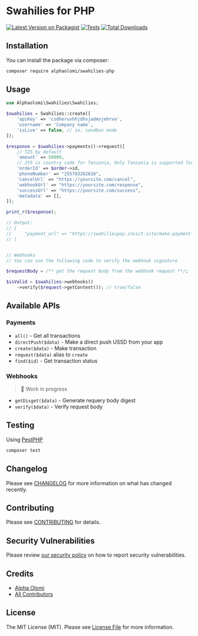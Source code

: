 # Swahilies for PHP

[![Latest Version on Packagist](https://img.shields.io/packagist/v/alphaolomi/swahilies-php.svg?style=flat-square)](https://packagist.org/packages/alphaolomi/swahilies-php)
[![Tests](https://github.com/alphaolomi/swahilies-php/actions/workflows/run-tests.yml/badge.svg?branch=main)](https://github.com/alphaolomi/swahilies-php/actions/workflows/run-tests.yml)
[![Total Downloads](https://img.shields.io/packagist/dt/alphaolomi/swahilies-php.svg?style=flat-square)](https://packagist.org/packages/alphaolomi/swahilies-php)

## Installation

You can install the package via composer:

```bash
composer require alphaolomi/swahilies-php
```

## Usage

```php
use Alphaolomi\Swahilies\Swahilies;

$swahilies = Swahilies::create([
    'apiKey' => 'csdheruvhhjdhvjadmvjehrve',
    'username' => 'Company name',
    'isLive' => false, // ie. sandbox mode
]);

$response = $swahilies->payments()->request([
    // TZS by default
    'amount' => 50000,
    // 255 is country code for Tanzania, Only Tanzania is supported for now
    'orderId' => $order->id,
    'phoneNumber' => "255783262616",
    'cancelUrl' => "https://yoursite.com/cancel",
    'webhookUrl' => "https://yoursite.com/response",
    'successUrl' => "https://yoursite.com/success",
    'metadata' => [],
]);

print_r($response);

// Output:
// [
//     "payment_url" => "https://swahiliespay.invict.site/make-payment-1.html?order=jdhvjadmvjehrve"
// ]


// Webhooks
// You can use the following code to verify the webhook signature

$requestBody = /** get the request body from the webhook request **/;

$isValid = $swahilies->webhooks()
    ->verify($request->getContent()); // true/false
```

## Available APIs

### Payments

-   `all()` - Get all transactions
-   `directPush($data)` - Make a direct push USSD from your app
-   `create($data)` - Make transaction
-   `request($data)` alias to `create`
-   `find($id)` - Get transaction status

### Webhooks

> 🚧 Work in progress

-   `getDisget($data)` - Generate requery body digest
-   `verify($data)` - Verify request body

## Testing

Using [PestPHP](https://pestphp.com/)

```bash
composer test
```

## Changelog

Please see [CHANGELOG](CHANGELOG.md) for more information on what has changed recently.

## Contributing

Please see [CONTRIBUTING](https://github.com/alphaolomi/.github/blob/main/CONTRIBUTING.md) for details.

## Security Vulnerabilities

Please review [our security policy](../../security/policy) on how to report security vulnerabilities.

## Credits

-   [Alpha Olomi](https://github.com/alphaolomi)
-   [All Contributors](../../contributors)

## License

The MIT License (MIT). Please see [License File](LICENSE.md) for more information.
